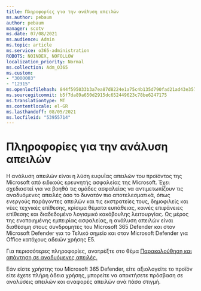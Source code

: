 ```yaml
---
title: Πληροφορίες για την ανάλυση απειλών
ms.author: pebaum
author: pebaum
manager: scotv
ms.date: 07/08/2021
ms.audience: Admin
ms.topic: article
ms.service: o365-administration
ROBOTS: NOINDEX, NOFOLLOW
localization_priority: Normal
ms.collection: Adm_O365
ms.custom:
- "3000003"
- "12315"
ms.openlocfilehash: 844f595033b3a7ea87d8224e1a75c4b135d790fad21ad43e35784b951f312cc5
ms.sourcegitcommit: b5f7da89a650d2915dc652449623c78be6247175
ms.translationtype: MT
ms.contentlocale: el-GR
ms.lasthandoff: 08/05/2021
ms.locfileid: "53955714"
---
```

# <a name="about-threat-analytics"></a>Πληροφορίες για την ανάλυση απειλών

Η ανάλυση απειλών είναι η λύση ευφυΐας απειλών του προϊόντος της Microsoft από ειδικούς ερευνητής ασφαλείας της Microsoft. Έχει σχεδιαστεί για να βοηθά τις ομάδες ασφαλείας να αντιμετωπίζουν τις αναδυόμενες απειλές όσο το δυνατόν πιο αποτελεσματικά, όπως ενεργούς παράγοντες απειλών και τις εκστρατείες τους, δημοφιλείς και νέες τεχνικές επίθεσης, κρίσιμα θέματα ευπάθειας, κοινές επιφάνειες επίθεσης και διαδεδομένο λογισμικό κακόβουλης λειτουργίας. Ως μέρος της ενοποιημένης εμπειρίας ασφαλείας, η ανάλυση απειλών είναι διαθέσιμη στους συνδρομητές του Microsoft 365 Defender και στον Microsoft Defender για το Τελικό σημείο και στον Microsoft Defender για Office κατόχους αδειών χρήσης E5. 

Για περισσότερες πληροφορίες, ανατρέξτε στο θέμα [Παρακολούθηση και απάντηση σε αναδυόμενες απειλές.](/microsoft-365/security/defender/threat-analytics)

Εάν είστε χρήστης του Microsoft 365 Defender, είτε αξιολογείτε το προϊόν είτε έχετε πλήρη άδεια χρήσης, μπορείτε να αποκτήσετε πρόσβαση σε αναλύσεις απειλών και αναφορές απειλών ανά πάσα στιγμή. 